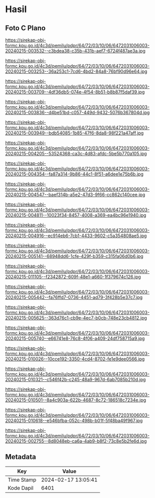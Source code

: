 # Hasil

## Foto C Plano

https://sirekap-obj-formc.kpu.go.id/4c3d/pemilu/pdpr/64/72/03/10/06/6472031006003-20240215-003532--c3bdea38-c35b-431b-aef7-6724f487ae3a.jpg

https://sirekap-obj-formc.kpu.go.id/4c3d/pemilu/pdpr/64/72/03/10/06/6472031006003-20240215-003253--36a253c1-7cd6-4bd2-84a8-76bf90d96e64.jpg

https://sirekap-obj-formc.kpu.go.id/4c3d/pemilu/pdpr/64/72/03/10/06/6472031006003-20240215-003709--4df36db5-074e-4f54-8b51-b8b87f5daf39.jpg

https://sirekap-obj-formc.kpu.go.id/4c3d/pemilu/pdpr/64/72/03/10/06/6472031006003-20240215-003836--d4be51bd-c057-449d-9432-5076b367804d.jpg

https://sirekap-obj-formc.kpu.go.id/4c3d/pemilu/pdpr/64/72/03/10/06/6472031006003-20240215-003949--bdb54085-1b85-47f6-8da8-98f221a47aff.jpg

https://sirekap-obj-formc.kpu.go.id/4c3d/pemilu/pdpr/64/72/03/10/06/6472031006003-20240215-004205--53524368-ca3c-4d83-afdc-5be5b770a105.jpg

https://sirekap-obj-formc.kpu.go.id/4c3d/pemilu/pdpr/64/72/03/10/06/6472031006003-20240215-004354--fa87a314-9b86-44c1-8f51-a6dee1e75b6b.jpg

https://sirekap-obj-formc.kpu.go.id/4c3d/pemilu/pdpr/64/72/03/10/06/6472031006003-20240215-004547--baef314b-a5e2-47d3-9f66-cc862c140cee.jpg

https://sirekap-obj-formc.kpu.go.id/4c3d/pemilu/pdpr/64/72/03/10/06/6472031006003-20240215-004811--10023f34-8457-4008-a369-ea4bc96e1940.jpg

https://sirekap-obj-formc.kpu.go.id/4c3d/pemilu/pdpr/64/72/03/10/06/6472031006003-20240215-004916--ec914eb6-7cb1-4433-9602-c5a354808ae5.jpg

https://sirekap-obj-formc.kpu.go.id/4c3d/pemilu/pdpr/64/72/03/10/06/6472031006003-20240215-005141--68948dd6-1cfe-429f-b359-c315fa06d0b6.jpg

https://sirekap-obj-formc.kpu.go.id/4c3d/pemilu/pdpr/64/72/03/10/06/6472031006003-20240215-011105--f2342872-609f-48e1-a660-1f379674c126.jpg

https://sirekap-obj-formc.kpu.go.id/4c3d/pemilu/pdpr/64/72/03/10/06/6472031006003-20240215-005442--fa76ffd7-0736-4451-ad79-3f428b5e37c7.jpg

https://sirekap-obj-formc.kpu.go.id/4c3d/pemilu/pdpr/64/72/03/10/06/6472031006003-20240215-005625--363d76c1-cb9e-4ec7-b0cb-748e23cb4812.jpg

https://sirekap-obj-formc.kpu.go.id/4c3d/pemilu/pdpr/64/72/03/10/06/6472031006003-20240215-005740--e66741e8-76c8-4f06-a409-24df758715a9.jpg

https://sirekap-obj-formc.kpu.go.id/4c3d/pemilu/pdpr/64/72/03/10/06/6472031006003-20240215-010026--10cce192-3350-4cd4-8702-fe1e9dee0566.jpg

https://sirekap-obj-formc.kpu.go.id/4c3d/pemilu/pdpr/64/72/03/10/06/6472031006003-20240215-010321--c546f42b-c245-48a9-967d-6ab7085b210d.jpg

https://sirekap-obj-formc.kpu.go.id/4c3d/pemilu/pdpr/64/72/03/10/06/6472031006003-20240215-010501--8a4c903a-622b-4687-8c72-186518c7234e.jpg

https://sirekap-obj-formc.kpu.go.id/4c3d/pemilu/pdpr/64/72/03/10/06/6472031006003-20240215-010618--e546bfba-052c-498b-b01f-5f48ba49f967.jpg

https://sirekap-obj-formc.kpu.go.id/4c3d/pemilu/pdpr/64/72/03/10/06/6472031006003-20240215-002755--8d8048eb-ca6a-4ab9-b8f2-73c8e5b2fe6d.jpg


## Metadata

| Key        | Value               |
| ---------- | ------------------- |
| Time Stamp | 2024-02-17 13:05:41 |
| Kode Dapil | 6401                |



